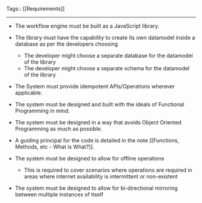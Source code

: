 Tags:: [[Requirements]]
_________________
- The workflow engine must be built as a JavaScript library.

- The library must have the capability to create its own datamodel inside a database as per the developers choosing
	- The developer might choose a separate database for the datamodel of the library
	- The developer might choose a separate schema for the datamodel of the library

- The System must provide idempotent APIs/Operations wherever applicable.
- The system must be designed and built with the ideals of Functional Programming in mind.
- The system must be designed in a way that avoids Object Oriented Programming as much as possible.
- A guiding principal for the code is detailed in the note [[Functions, Methods, etc - What is What?]].


- The system must be designed to allow for offline operations
	- This is required to cover scenarios where operations are required in areas where internet availability is intermittent or non-existent

- The system must be designed to allow for bi-directional mirroring between multiple instances of itself

